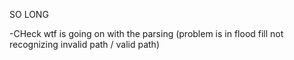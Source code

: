  SO LONG

-CHeck wtf is going on with the parsing (problem is in flood fill not recognizing invalid path / valid path)
